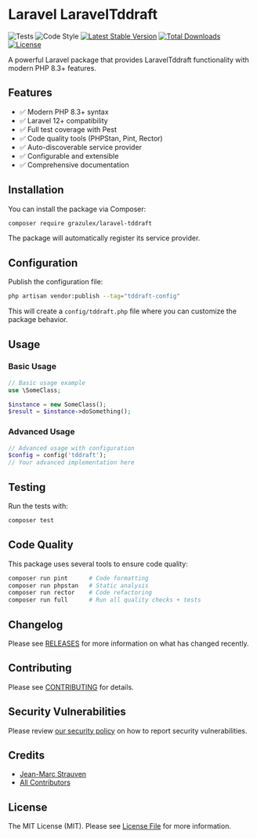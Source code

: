 # Laravel LaravelTddraft

![Tests](https://github.com/grazulex/laravel-tddraft/workflows/tests/badge.svg)
![Code Style](https://github.com/grazulex/laravel-tddraft/workflows/code-style/badge.svg)
[![Latest Stable Version](https://poser.pugx.org/grazulex/laravel-tddraft/v/stable)](https://packagist.org/packages/grazulex/laravel-tddraft)
[![Total Downloads](https://poser.pugx.org/grazulex/laravel-tddraft/downloads)](https://packagist.org/packages/grazulex/laravel-tddraft)
[![License](https://poser.pugx.org/grazulex/laravel-tddraft/license)](https://packagist.org/packages/grazulex/laravel-tddraft)

A powerful Laravel package that provides LaravelTddraft functionality with modern PHP 8.3+ features.

## Features

- ✅ Modern PHP 8.3+ syntax
- ✅ Laravel 12+ compatibility
- ✅ Full test coverage with Pest
- ✅ Code quality tools (PHPStan, Pint, Rector)
- ✅ Auto-discoverable service provider
- ✅ Configurable and extensible
- ✅ Comprehensive documentation

## Installation

You can install the package via Composer:

```bash
composer require grazulex/laravel-tddraft
```

The package will automatically register its service provider.

## Configuration

Publish the configuration file:

```bash
php artisan vendor:publish --tag="tddraft-config"
```

This will create a `config/tddraft.php` file where you can customize the package behavior.

## Usage

### Basic Usage

```php
// Basic usage example
use \SomeClass;

$instance = new SomeClass();
$result = $instance->doSomething();
```

### Advanced Usage

```php
// Advanced usage with configuration
$config = config('tddraft');
// Your advanced implementation here
```

## Testing

Run the tests with:

```bash
composer test
```

## Code Quality

This package uses several tools to ensure code quality:

```bash
composer run pint      # Code formatting
composer run phpstan   # Static analysis
composer run rector    # Code refactoring
composer run full      # Run all quality checks + tests
```

## Changelog

Please see [RELEASES](RELEASES.md) for more information on what has changed recently.

## Contributing

Please see [CONTRIBUTING](CONTRIBUTING.md) for details.

## Security Vulnerabilities

Please review [our security policy](../../security/policy) on how to report security vulnerabilities.

## Credits

- [Jean-Marc Strauven](https://github.com/grazulex)
- [All Contributors](../../contributors)

## License

The MIT License (MIT). Please see [License File](LICENSE.md) for more information.
